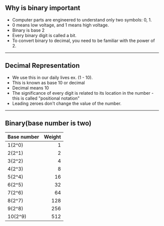 ## Why is binary important
- Computer parts are engineered to understand only two symbols: 0, 1.
- 0 means low voltage, and 1 means high voltage.
- Binary is base 2
- Every binary digit is called a bit.
- To convert binary to decimal, you need to be familiar with the power of 2.
---

## Decimal Representation
- We use this in our daily lives ex. (1 - 10).
- This is known as base 10 or decimal
- Decimal means 10
- The significance of every digit is related to its location in the number - this  is called "positional notation"
- Leading zeroes don't change the value of the number.
---

## Binary(base number is two)
| Base number | Weight            |
| ------------|------------------:|
| 1(2^0)      | 1                 |
| 2(2^1)      | 2                 |
| 3(2^2)      | 4                 |
| 4(2^3)      | 8                 |
| 5(2^4)      | 16                |
| 6(2^5)      | 32                |
| 7(2^6)      | 64                |
| 8(2^7)      | 128               |
| 9(2^8)      | 256               |
| 10(2^9)     | 512               |
